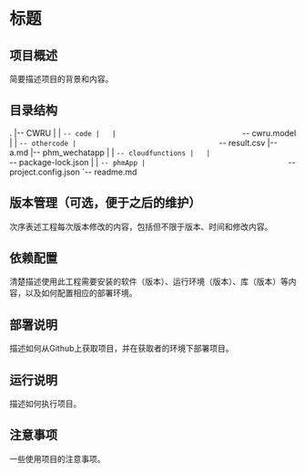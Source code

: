 # 标题

## 项目概述
简要描述项目的背景和内容。
## 目录结构
.
|-- CWRU
|   |                               `-- code
|   |                               `-- cwru.model
|   |                               `-- othercode
|                                   `-- result.csv
|-- a.md
|-- phm_wechatapp
|   |                               `-- cloudfunctions
|   |                               `-- package-lock.json
|   |                               `-- phmApp
|                                   `-- project.config.json
`-- readme.md

## 版本管理（可选，便于之后的维护）
次序表述工程每次版本修改的内容，包括但不限于版本、时间和修改内容。
## 依赖配置
清楚描述使用此工程需要安装的软件（版本）、运行环境（版本）、库（版本）等内容，以及如何配置相应的部署环境。
## 部署说明
描述如何从Github上获取项目，并在获取者的环境下部署项目。
## 运行说明
描述如何执行项目。
## 注意事项
一些使用项目的注意事项。
